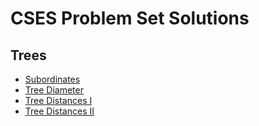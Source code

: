 # CSES Problem Set Solutions

## Trees
 - [Subordinates](https://cses.fi/problemset/task/1674/)
 - [Tree Diameter](https://cses.fi/problemset/task/1131/)
 - [Tree Distances I](https://cses.fi/problemset/task/1132/)
 - [Tree Distances II](https://cses.fi/problemset/task/1133/)
